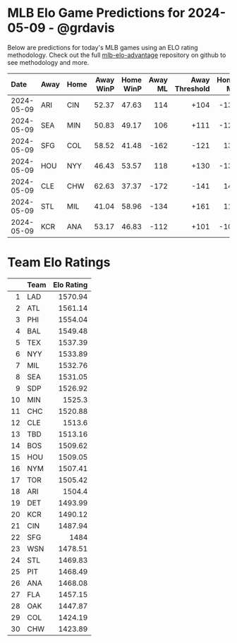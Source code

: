 # MLB Elo Game Predictions for 2024-05-09 - @grdavis
Below are predictions for today's MLB games using an ELO rating methodology. Check out the full [mlb-elo-advantage](https://github.com/grdavis/mlb-elo-advantage) repository on github to see methodology and more.

| Date       | Away   | Home   |   Away WinP |   Home WinP |   Away ML |   Away Threshold |   Home ML |   Home Threshold |
|:-----------|:-------|:-------|------------:|------------:|----------:|-----------------:|----------:|-----------------:|
| 2024-05-09 | ARI    | CIN    |       52.37 |       47.63 |       114 |             +104 |      -134 |             +125 |
| 2024-05-09 | SEA    | MIN    |       50.83 |       49.17 |       106 |             +111 |      -124 |             +118 |
| 2024-05-09 | SFG    | COL    |       58.52 |       41.48 |      -162 |             -121 |       136 |             +158 |
| 2024-05-09 | HOU    | NYY    |       46.43 |       53.57 |       118 |             +130 |      -138 |             -100 |
| 2024-05-09 | CLE    | CHW    |       62.63 |       37.37 |      -172 |             -141 |       144 |             +186 |
| 2024-05-09 | STL    | MIL    |       41.04 |       58.96 |      -134 |             +161 |       114 |             -123 |
| 2024-05-09 | KCR    | ANA    |       53.17 |       46.83 |      -112 |             +101 |      -104 |             +128 |

# Team Elo Ratings
|    | Team   |   Elo Rating |
|---:|:-------|-------------:|
|  1 | LAD    |      1570.94 |
|  2 | ATL    |      1561.14 |
|  3 | PHI    |      1554.04 |
|  4 | BAL    |      1549.48 |
|  5 | TEX    |      1537.39 |
|  6 | NYY    |      1533.89 |
|  7 | MIL    |      1532.76 |
|  8 | SEA    |      1531.05 |
|  9 | SDP    |      1526.92 |
| 10 | MIN    |      1525.3  |
| 11 | CHC    |      1520.88 |
| 12 | CLE    |      1513.6  |
| 13 | TBD    |      1513.16 |
| 14 | BOS    |      1509.62 |
| 15 | HOU    |      1509.05 |
| 16 | NYM    |      1507.41 |
| 17 | TOR    |      1505.42 |
| 18 | ARI    |      1504.4  |
| 19 | DET    |      1493.99 |
| 20 | KCR    |      1490.12 |
| 21 | CIN    |      1487.94 |
| 22 | SFG    |      1484    |
| 23 | WSN    |      1478.51 |
| 24 | STL    |      1469.83 |
| 25 | PIT    |      1468.49 |
| 26 | ANA    |      1468.08 |
| 27 | FLA    |      1457.15 |
| 28 | OAK    |      1447.87 |
| 29 | COL    |      1424.19 |
| 30 | CHW    |      1423.89 |